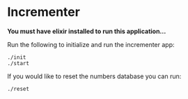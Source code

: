 # Incrementer
**You must have elixir installed to run this application...**

Run the following to initialize and run the incrementer app:
```
./init
./start
```

If you would like to reset the numbers database you can run:
```
./reset
```